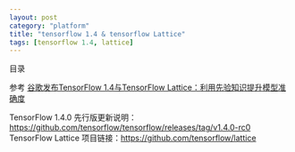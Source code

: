 ```yaml
---
layout: post
category: "platform"
title: "tensorflow 1.4 & tensorflow Lattice"
tags: [tensorflow 1.4, lattice]
---
```


目录

<!-- TOC -->


<!-- /TOC -->

参考
[谷歌发布TensorFlow 1.4与TensorFlow Lattice：利用先验知识提升模型准确度](https://mp.weixin.qq.com/s?__biz=MzA3MzI4MjgzMw==&mid=2650731830&idx=2&sn=143336c52be3eb01ac6c89cd791a639e&chksm=871b3148b06cb85e406e48eae6931f275cbe3bc3928a1194be0bd2976fafe00e81da49e48099&mpshare=1&scene=1&srcid=1012Efo9go9G5puRyX9xUoC3&pass_ticket=U2f1rbLl%2BClvuwLAUQglXTKBs0vaj7Eioq3h0UjYuRGC2ba08n9JXiZRnTbI8gcr#rd)

TensorFlow 1.4.0 先行版更新说明：https://github.com/tensorflow/tensorflow/releases/tag/v1.4.0-rc0
TensorFlow Lattice 项目链接：https://github.com/tensorflow/lattice


